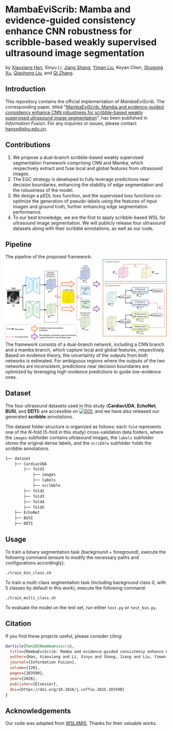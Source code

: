 # MambaEviScrib: Mamba and evidence-guided consistency enhance CNN robustness for scribble-based weakly supervised ultrasound image segmentation
by [Xiaoxiang Han](https://linyer.ac.cn/), Xinyu Li, [Jiang Shang](https://scholar.google.com/citations?user=-jM7c_YAAAAJ), [Yiman Liu](https://linyer.ac.cn/authors/yiman-liu/), Keyan Chen, [Shugong Xu](https://scie.shu.edu.cn/Prof/xusg.htm), [Qiaohong Liu](https://yjsjy.sumhs.edu.cn/lqh/main.htm), and [Qi Zhang](https://scie.shu.edu.cn/Prof/zhangq.htm).

## Introduction
This repository contains the official implementation of *MambaEviScrib*. The corresponding paper, titled "[MambaEviScrib: Mamba and evidence-guided consistency enhance CNN robustness for scribble-based weakly supervised ultrasound image segmentation](https://doi.org/10.1016/j.inffus.2025.103590)", has been published in *Information Fusion*. For any inquiries or issues, please contact [hanxx@shu.edu.cn](mailto:hanxx@shu.edu.cn).

## Contributions 
1. We propose a dual-branch scribble-based weakly supervised segmentation framework comprising CNN and Mamba, which respectively extract and fuse local and global features from ultrasound images.
2. The EGC strategy is developed to fully leverage predictions near decision boundaries, enhancing the stability of edge segmentation and the robustness of the model.
3. We design a pEDL loss function, and the supervised loss functions co-optimize the generation of pseudo-labels using the features of input images and ground truth, further enhancing edge segmentation performance.
4. To our best knowledge, we are the first to apply scribble-based WSL for ultrasound image segmentation. We will publicly release four ultrasound datasets along with their scribble annotations, as well as our code.

## Pipeline
The pipeline of the proposed framework:
![pipeline](pipeline.jpg)
The framework consists of a dual-branch network, including a CNN branch and a mamba branch, which capture local and global features, respectively. Based on evidence theory, the uncertainty of the outputs from both networks is estimated. For ambiguous regions where the outputs of the two networks are inconsistent, predictions near decision boundaries are optimized by leveraging high-evidence predictions to guide low-evidence ones.

## Dataset
The four ultrasound datasets used in this study (**CardiacUDA**, **EchoNet**, **BUSI**, and **DDTI**) are accessible on [![DOI](https://zenodo.org/badge/DOI/10.5281/zenodo.16785434.svg)](https://doi.org/10.5281/zenodo.16785434), and we have also released our generated **scribble** annotations.

The dataset folder structure is organized as follows: each `fold` represents one of the *N*-fold (5-fold in this study) cross-validation data folders, where the `images` subfolder contains ultrasound images, the `labels` subfolder stores the original dense labels, and the `scribble` subfolder holds the scribble annotations.
```bash
├── dataset
    ├── CardiacUDA
        ├── fold1
            ├── images
            ├── labels
            ├── scribble
        ├── fold2
        ├── fold3
        ├── fold4
        ├── fold5
    ├── EchoNet
    ├── BUSI
    ├── DDTI
```

## Usage
To train a binary segmentation task (background + foreground), execute the following command (ensure to modify the necessary paths and configurations accordingly):
```
./train_bin_class.sh
``` 

To train a multi-class segmentation task (including background class 0, with 5 classes by default in this work), execute the following command:
```
./train_multi_class.sh
``` 
To evaluate the model on the test set, run either `test.py` or `test_bin.py`.

## Citation
If you find these projects useful, please consider citing:

```bibtex
@article{han2026mambaeviscrib,
  title={MambaEviScrib: Mamba and evidence-guided consistency enhance CNN robustness for scribble-based weakly supervised ultrasound image segmentation},
  author={Han, Xiaoxiang and Li, Xinyu and Shang, Jiang and Liu, Yiman and Chen, Keyan and Xu, Shugong and Liu, Qiaohong and Zhang, Qi},
  journal={Information Fusion},
  volume={126},
  pages={103590},
  year={2026},
  publisher={Elsevier},
  doi={https://doi.org/10.1016/j.inffus.2025.103590}
}
```
## Acknowledgements
Our code was adapted from [WSL4MIS](https://github.com/HiLab-git/WSL4MIS). Thanks for their valuable works.